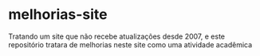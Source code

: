 # melhorias-site
Tratando um site que não recebe atualizações desde 2007, e este repositório tratara de melhorias neste site como uma atividade acadêmica 
